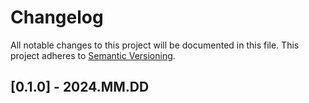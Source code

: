 # Changelog

All notable changes to this project will be documented in this file.
This project adheres to [Semantic Versioning](http://semver.org/).

## [0.1.0] - 2024.MM.DD
